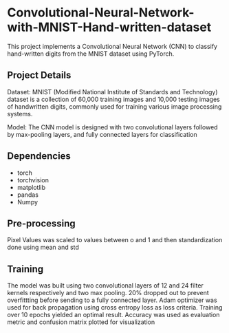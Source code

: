 # Convolutional-Neural-Network-with-MNIST-Hand-written-dataset

This project implements a Convolutional Neural Network (CNN) to classify hand-written digits from the MNIST dataset using PyTorch.

## Project Details
Dataset: MNIST (Modified National Institute of Standards and Technology) dataset is a collection of 60,000 training images and 10,000 testing images of handwritten digits, commonly used for training various image processing systems.

Model: The CNN model is designed with two convolutional layers followed by max-pooling layers, and fully connected layers for classification


## Dependencies

- torch
- torchvision
- matplotlib
- pandas
- Numpy


## Pre-processing
Pixel Values was scaled to values between o and 1 and then standardization done using mean and std

## Training 

The model was built using two convolutional layers of 12 and 24 filter kernels respectively and two max pooling. 20% dropped out to prevent overfittting before sending to a fully connected layer. Adam optimizer was used for back propagation using cross entropy loss as loss criteria.  Training over 10 epochs yielded an optimal result. Accuracy was used as evaluation metric and confusion matrix plotted for visualization


